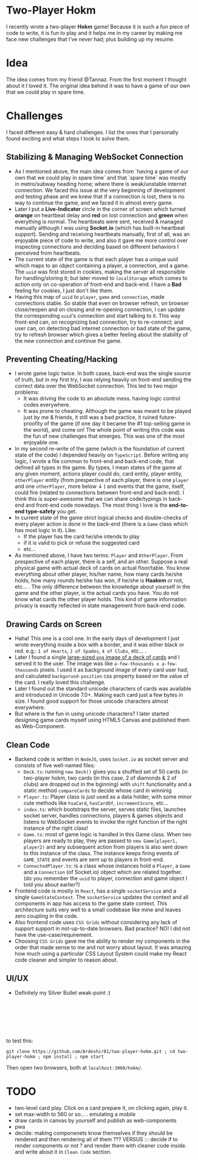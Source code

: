 # Two-Player Hokm

I recently wrote a two-player **Hokm** game! Because it is such a fun piece of code to write, it is fun to play and it helps me in my career by making me face new challenges that I've never had; plus building up my resume.

# Idea

The idea comes from my friend @Tannaz. From the first moment I thought about it I loved it. The original idea behind it was to have a game of our own that we could play in spare time.

# Challenges

I faced different easy & hard challenges. I list the ones that I personally found exciting and what steps I took to solve them.

## Stabilizing & Managing WebSocket Connection

- As I mentioned above, the main idea comes from \`having a game of our own that we could play in spare time\` and that \`spare time\` was mostly in metro/subway heading home; where there is weak/unstable internet connection. We faced this issue at the very beginning of development and testing phase and we knew that if a connection is lost, there is no way to continue the game, and we faced it in almost every game.
- Later I put a **Live-Indicator** circle in the corner of screen which turned **orange** on heartbeat delay and **red** on lost connection and **green** when everything is normal. The heartbeats were sent, received & managed manually although I was using **Socket.io** (which has built-in heartbeat support). Sending and receiving heartbeats manually, first of all, was an enjoyable piece of code to write, and also it gave me more control over inspecting connections and deciding based on different behaviors I perceived from heartbeats.
- The current state of the game is that each player has a unique uuid which maps to an object containing a player, a connection, and a game. The `uuid` was first stored in cookies, making the server all responsible for handling/storing it; but later moved to `localStorage` which comes to action only on co-operation of front-end and back-end. I have a **Bad** feeling for cookies, I just don't like them.
- Having this map of `uuid` to `player`, `game` and `connection`, made connections stable. So stable that even on browser refresh, on browser close/reopen and on closing and re-opening connection, I can update the corresponding `uuid`'s connection and start talking to it. This way front-end can, on recognizing bad connection, try to re-connect; and user can, on detecting bad internet connection or bad state of the game, try to refresh browser which gives a better feeling about the stability of the new connection and continue the game.

## Preventing Cheating/Hacking

- I wrote game logic twice. In both cases, back-end was the single source of truth, but in my first try, I was relying heavily on front-end sending the correct data over the WebSocket connection. This led to two major problems:
  - It was driving the code to an absolute mess. having logic control codes everywhere.
  - It was prone to cheating. Although the game was meant to be played just by me & friends, it still was a bad practice, it ruined future-proofity of the game (if one day it became the #1 top-selling game in the world), and come on! The whole point of writing this code was the fun of new challenges that emerges. This was one of the most enjoyable one.
- In my second re-write of the game (which is the foundation of current state of the code) I depended heavily on `TypeScript`. Before writing any logic, I wrote a file common to front-end and back-end code, that defined all types in the game. By types, I mean states of the game at any given moment, actions player could do, card entity, player entity, `otherPlayer` entity (from prespective of each player, there is one `player` and one `otherPlayer`, more below ↓ ) and events that the game, itself, could fire (related to connections between front-end and back-end). I think this is super-awesome that we can share code/typings in back-end and front-end code nowadays. The most thing I love is the **end-to-end type-safety** you get.
- In current state of the game strict logical checks and double-checks of every player action is done in the back-end (there is a `Game` class which has most logic in it). Like:
  - If the player has the card he/she intends to play
  - if it is valid to pick or refuse the suggested card
  - etc...
- As mentioned above, I have two terms: `Player` and `OtherPlayer`. From prespective of each player, there is a self, and an other. Suppose a real physical game with actual deck of cards on actual floor/table. You know everything about other player, his/her name, how many cards he/she holds, how many rounds he/she has won, if he/she is **Haakem** or not, etc... . The only difference between the knowledge about yourself in the game and the other player, is the actual cards you have. You do not know what cards the other player holds. This kind of game information privacy is exactly reflected in state management from back-end code.

## Drawing Cards on Screen

- Haha! This one is a cool one. In the early days of development I just wrote everything inside a box with a border, and it was either black or red. e.g.: `1 of Hearts`, `J of Spades`, `4 of Clubs`, etc... .
- Later I found a single [large-sized `png` image of a deck of cards](https://github.com/Ardeshir81/two-player-hokm/blob/master/frontend/deck.png) and I served it to the user. The image was like `a-few-thousands x a-few-thousands` pixels. I used it as background image of every card user had, and calculated `backgorund-position` css property based on the value of the card. I really loved this challenge.
- Later I found out the standard unicode characters of cards was available and introduced in Unicode 7.0+. Making each card just a few bytes in size. I found good support for those unicode characters almost everywhere.
- But where is the fun in using unicode characters? I later started designing game cards myself using HTML5 Canvas and published them as Web-Component.

## Clean Code

- Backend code is written in `NodeJS`, uses `Socket.io` as socket server and consists of five well-named files:
  - `Deck.ts`: running `new Deck()` gives you a shuffled set of 50 cards (in two-player hokm, two cards (in this case, 2 of diamonds & 2 of clubs) are dropped out in the bginning) with `shift` functionality and a static method `compareCards` to decide whose card in winninig
  - `Player.ts`: Player class is just used as a data holder, with some minor cute methods like `hsaCard`, `hasCardOf`, `incrementScore`, etc...
  - `index.ts`: which bootstraps the server, serves static files, launches socket server, handles connections, players & games objects and listens to WebSocket events to invoke the right function of the right instance of the right class!
  - `Game.ts`: most of game logic is handled in this Game class. When two players are ready to play, they are passed to `new Game(player1, player2)` and any subsequent action from players is also sent down to this instance of the class. The instance keeps firing events of `GAME_STATE` and events are sent up to players in front-end.
  - `ConnectedPlayer.ts`: is a class whose instances hold a `Player`, a `Game` and a `Connection` (of Socket.io) object which are related together. (do you remember the `uuid` to player, connection and game object I told you about earlier?)
- Frontend code is mostly in `React`, has a single `socketService` and a single `GameStateContext`. The `socketService` updates the context and all components in app has access to the game state context. This architecture suits very well to a small codebase like mine and leaves zero coupling in the code.
- Also frontend code uses `CSS Grids` without considering any lack of support support in not-up-to-date browsers. Bad practice? NO! I did not have the use-case/requirement.
- Choosing `CSS Grids` gave me the ability to render my components in the order that made sense to me and not worry about layout. It was amazing how much using a particular CSS Layout System could make my React code cleaner and simpler to reason about.

## UI/UX

- Definitely my Silver Bullet weak-point :)

<br />
<br />
<br />
<br />
<br />

to test this:

```
git clone https://github.com/Ardeshir81/two-player-hokm.git ; cd two-player-hokm ; npm install ; npm start
```

Then open two browsers, both at `localhost:3000/hokm/`.

# TODO

- two-level card play. Click on a card prepare it, on clicking again, play it.
- set max-width to 560 or so... . emulating a mobile
- draw cards in canvas by yourself and publish as web-components
- pwa
- decide: making componenets know themselves if they should be rendered and then rendering all of them ??? VERSUS ::: decide if to render components or not ? and render them with cleaner code inside. and write about it in `Clean Code` section.
